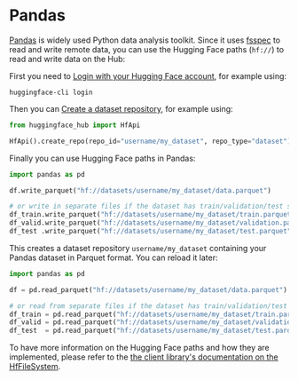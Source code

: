 # Pandas

[Pandas](https://github.com/pandas-dev/pandas) is widely used Python data analysis toolkit.
Since it uses [fsspec](https://filesystem-spec.readthedocs.io) to read and write remote data, you can use the Hugging Face paths (`hf://`) to read and write data on the Hub:

First you need to [Login with your Hugging Face account](../huggingface_hub/quick-start#login), for example using:

```
huggingface-cli login
```

Then you can [Create a dataset repository](../huggingface_hub/quick-start#create-a-repository), for example using:

```python
from huggingface_hub import HfApi

HfApi().create_repo(repo_id="username/my_dataset", repo_type="dataset")
```

Finally you can use Hugging Face paths in Pandas:

```python
import pandas as pd

df.write_parquet("hf://datasets/username/my_dataset/data.parquet")

# or write in separate files if the dataset has train/validation/test splits
df_train.write_parquet("hf://datasets/username/my_dataset/train.parquet")
df_valid.write_parquet("hf://datasets/username/my_dataset/validation.parquet")
df_test .write_parquet("hf://datasets/username/my_dataset/test.parquet")
```

This creates a dataset repository `username/my_dataset` containing your Pandas dataset in Parquet format.
You can reload it later:

```python
import pandas as pd

df = pd.read_parquet("hf://datasets/username/my_dataset/data.parquet")

# or read from separate files if the dataset has train/validation/test splits
df_train = pd.read_parquet("hf://datasets/username/my_dataset/train.parquet")
df_valid = pd.read_parquet("hf://datasets/username/my_dataset/validation.parquet")
df_test  = pd.read_parquet("hf://datasets/username/my_dataset/test.parquet")
```

To have more information on the Hugging Face paths and how they are implemented, please refer to the [the client library's documentation on the HfFileSystem](https://huggingface.co/docs/huggingface_hub/guides/hf_file_system).
